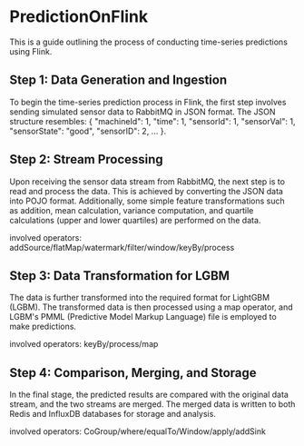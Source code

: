 # PredictionOnFlink
  
This is a guide outlining the process of conducting time-series predictions using Flink.

## Step 1: Data Generation and Ingestion

To begin the time-series prediction process in Flink, the first step involves sending simulated sensor data to RabbitMQ in JSON format. The JSON structure resembles: { "machineId": 1, "time": 1, "sensorId": 1, "sensorVal": 1, "sensorState": "good", "sensorID": 2, ... }.

## Step 2: Stream Processing

Upon receiving the sensor data stream from RabbitMQ, the next step is to read and process the data. This is achieved by converting the JSON data into POJO format. Additionally, some simple feature transformations such as addition, mean calculation, variance computation, and quartile calculations (upper and lower quartiles) are performed on the data.

involved operators: addSource/flatMap/watermark/filter/window/keyBy/process

## Step 3: Data Transformation for LGBM

The data is further transformed into the required format for LightGBM (LGBM). The transformed data is then processed using a map operator, and LGBM's PMML (Predictive Model Markup Language) file is employed to make predictions.

involved operators: keyBy/process/map

## Step 4: Comparison, Merging, and Storage

In the final stage, the predicted results are compared with the original data stream, and the two streams are merged. The merged data is written to both Redis and InfluxDB databases for storage and analysis.

involved operators: CoGroup/where/equalTo/Window/apply/addSink